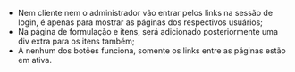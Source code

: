 - Nem cliente nem o administrador vão entrar pelos links na sessão de login, é apenas para mostrar as páginas dos respectivos usuários;
- Na página de formulação e itens, será adicionado posteriormente uma div extra para os itens também;
- A nenhum dos botões funciona, somente os links entre as páginas estão em ativa.